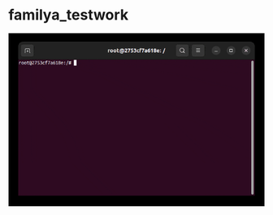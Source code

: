 # familya_testwork

![Screenshot](https://github.com/ipodovalov/familya_testwork/blob/main/demo.gif)
